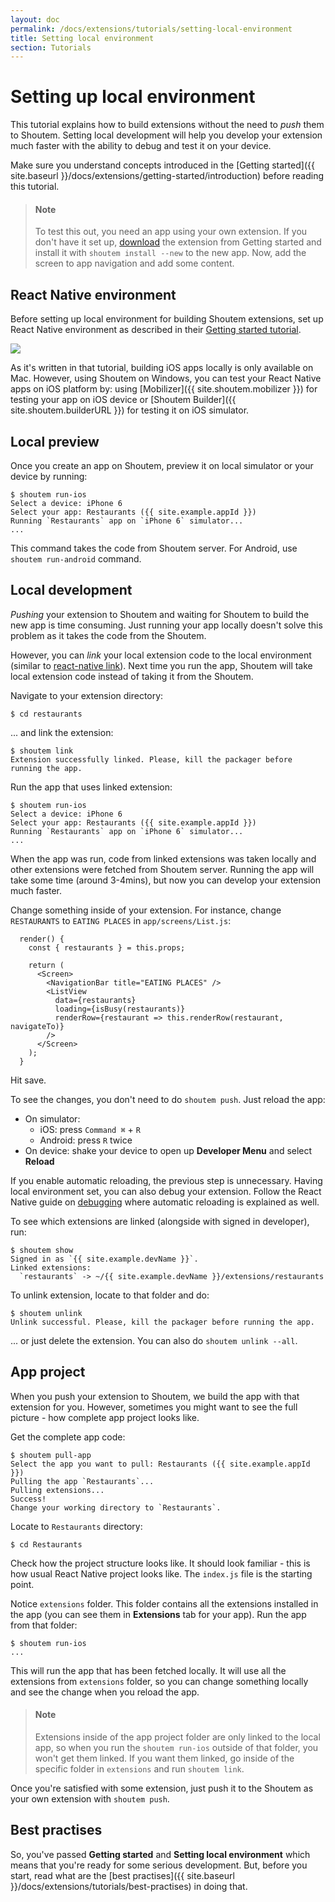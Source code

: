 ```yaml
---
layout: doc
permalink: /docs/extensions/tutorials/setting-local-environment
title: Setting local environment
section: Tutorials
---
```


# Setting up local environment

This tutorial explains how to build extensions without the need to _push_ them to Shoutem. Setting local development will help you develop your extension much faster with the ability to debug and test it on your device.

Make sure you understand concepts introduced in the [Getting started]({{ site.baseurl }}/docs/extensions/getting-started/introduction) before reading this tutorial.

> #### Note
> To test this out, you need an app using your own extension. If you don't have it set up, [download](https://github.com/shoutem/extension-examples/tree/master/restaurants-getting-started) the extension from Getting started and install it with `shoutem install --new` to the new app. Now, add the screen to app navigation and add some content.

## React Native environment

Before setting up local environment for building Shoutem extensions, set up React Native environment as described in their [Getting started tutorial](https://facebook.github.io/react-native/docs/getting-started.html).

<p class="image">
<img src='{{ site.baseurl }}/img/tutorials/setting-local-environment/rn-getting-started.png'/>
</p>

As it's written in that tutorial, building iOS apps locally is only available on Mac. However, using Shoutem on Windows, you can test your React Native apps on iOS platform by: using [Mobilizer]({{ site.shoutem.mobilizer }}) for testing your app on iOS device or [Shoutem Builder]({{ site.shoutem.builderURL }}) for testing it on iOS simulator.

## Local preview

Once you create an app on Shoutem, preview it on local simulator or your device by running:

```ShellSession
$ shoutem run-ios
Select a device: iPhone 6
Select your app: Restaurants ({{ site.example.appId }})
Running `Restaurants` app on `iPhone 6` simulator...
...
```

This command takes the code from Shoutem server. For Android, use `shoutem run-android` command.

## Local development

_Pushing_ your extension to Shoutem and waiting for Shoutem to build the new app is time consuming. Just running your app locally doesn't solve this problem as it takes the code from the Shoutem.

However, you can _link_ your local extension code to the local environment (similar to [react-native link](https://facebook.github.io/react-native/docs/linking-libraries-ios.html)). Next time you run the app, Shoutem will take local extension code instead of taking it from the Shoutem.

Navigate to your extension directory:

```ShellSession
$ cd restaurants
```

... and link the extension:

```ShellSession
$ shoutem link
Extension successfully linked. Please, kill the packager before running the app.
```

Run the app that uses linked extension:

```ShellSession
$ shoutem run-ios
Select a device: iPhone 6
Select your app: Restaurants ({{ site.example.appId }})
Running `Restaurants` app on `iPhone 6` simulator...
...
```

When the app was run, code from linked extensions was taken locally and other extensions were fetched from Shoutem server. Running the app will take some time (around 3-4mins), but now you can develop your extension much faster.

Change something inside of your extension. For instance, change `RESTAURANTS` to `EATING PLACES` in `app/screens/List.js`:

```javascript{6}
  render() {
    const { restaurants } = this.props;
    
    return (
      <Screen>
        <NavigationBar title="EATING PLACES" />
        <ListView
          data={restaurants}
          loading={isBusy(restaurants)}
          renderRow={restaurant => this.renderRow(restaurant, navigateTo)}
        />
      </Screen>
    );
  }
```

Hit save.

To see the changes, you don't need to do `shoutem push`. Just reload the app:

- On simulator:
  - iOS: press `Command ⌘` + `R`
  - Android: press `R` twice
- On device: shake your device to open up **Developer Menu** and select **Reload**

If you enable automatic reloading, the previous step is unnecessary. Having local environment set, you can also debug your extension. Follow the React Native guide on [debugging](https://facebook.github.io/react-native/docs/debugging.html) where automatic reloading is explained as well.

To see which extensions are linked (alongside with signed in developer), run:

```ShellSession
$ shoutem show
Signed in as `{{ site.example.devName }}`.
Linked extensions:
  `restaurants` -> ~/{{ site.example.devName }}/extensions/restaurants
```

To unlink extension, locate to that folder and do:

```ShellSession
$ shoutem unlink
Unlink successful. Please, kill the packager before running the app.
```

... or just delete the extension. You can also do `shoutem unlink --all`.

## App project

When you push your extension to Shoutem, we build the app with that extension for you. However, sometimes you might want to see the full picture - how complete app project looks like.

Get the complete app code:

```ShellSession
$ shoutem pull-app
Select the app you want to pull: Restaurants ({{ site.example.appId }})
Pulling the app `Restaurants`...
Pulling extensions...
Success!
Change your working directory to `Restaurants`.
```

Locate to `Restaurants` directory:

```ShellSession
$ cd Restaurants
```

Check how the project structure looks like. It should look familiar - this is how usual React Native project looks like. The `index.js` file is the starting point.

Notice `extensions` folder. This folder contains all the extensions installed in the app (you can see them in **Extensions** tab for your app). Run the app from that folder:

```ShellSession
$ shoutem run-ios
...
```

This will run the app that has been fetched locally. It will use all the extensions from `extensions` folder, so you can change something locally and see the change when you reload the app.

> #### Note
> Extensions inside of the app project folder are only linked to the local app, so when you run the `shoutem run-ios` outside of that folder, you won't get them linked. If you want them linked, go inside of the specific folder in `extensions` and run `shoutem link`.

Once you're satisfied with some extension, just push it to the Shoutem as your own extension with `shoutem push`.

## Best practises

So, you've passed **Getting started** and **Setting local environment** which means that you're ready for some serious development. But, before you start, read what are the [best practises]({{ site.baseurl }}/docs/extensions/tutorials/best-practises) in doing that.

